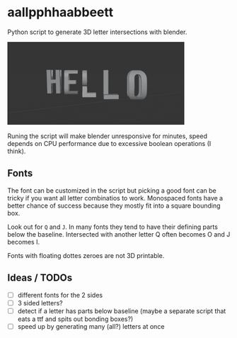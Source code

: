 # aallpphhaabbeett

Python script to generate 3D letter intersections with blender.

![hello world](imgs/helloworld.gif)

Runing the script will make blender unresponsive for minutes, speed depends on
 CPU performance due to excessive boolean operations (I think).

## Fonts

The font can be customized in the script but picking a good font can be tricky if you want all
letter combinatios to work. Monospaced fonts have a better chance of
success because they mostly fit into a square bounding box.

Look out for `Q` and `J`. In many fonts they tend to have their defining parts below the baseline. Intersected with another
letter Q often becomes O and J becomes I.

Fonts with floating dottes zeroes are not 3D printable.


## Ideas / TODOs

- [ ] different fonts for the 2 sides
- [ ] 3 sided letters?
- [ ] detect if a letter has parts below baseline (maybe a separate script that eats a ttf and spits out bonding boxes?)
- [ ] speed up by generating many (all?) letters at once
